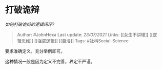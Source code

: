 # 打破诡辩
*如何打破诡辩的逻辑闭环?*

> Author: #JohnHexa
Last update: *23/07/2021* 
Links: [[女生不讲理]] [[逻辑思维]] [[强盗逻辑]] [[自洽]] 
Tags: #社科Social-Science 

 
要求准确定义，充分举例即可。

这种情况一般是因为定义不完善，界定不严谨。



